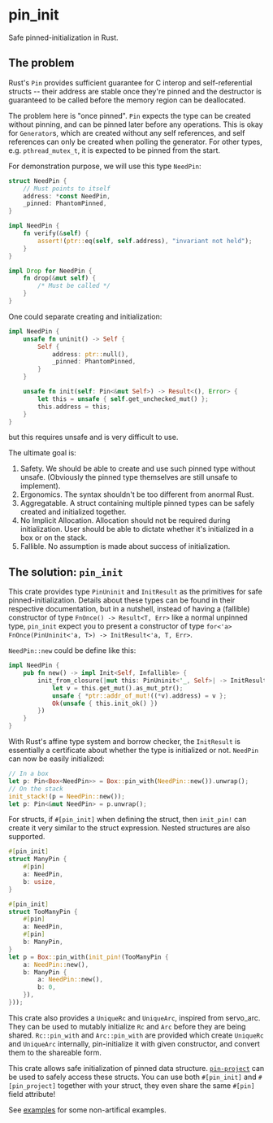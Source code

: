 # pin_init

Safe pinned-initialization in Rust.

## The problem

Rust's `Pin` provides sufficient guarantee for C interop and self-referential
structs -- their address are stable once they're pinned and the destructor is
guaranteed to be called before the memory region can be deallocated.

The problem here is "once pinned". `Pin` expects the type can be created without
pinning, and can be pinned later before any operations. This is okay for
`Generator`s, which are created without any self references, and self references
can only be created when polling the generator. For other types, e.g.
`pthread_mutex_t`, it is expected to be pinned from the start.

For demonstration purpose, we will use this type `NeedPin`:
```rust
struct NeedPin {
	// Must points to itself
    address: *const NeedPin,
    _pinned: PhantomPinned,
}

impl NeedPin {
    fn verify(&self) {
        assert!(ptr::eq(self, self.address), "invariant not held");
    }
}

impl Drop for NeedPin {
    fn drop(&mut self) {
        /* Must be called */
    }
}
```

One could separate creating and initialization:
```rust
impl NeedPin {
    unsafe fn uninit() -> Self {
        Self {
            address: ptr::null(),
            _pinned: PhantomPinned,
        }
    }

    unsafe fn init(self: Pin<&mut Self>) -> Result<(), Error> {
        let this = unsafe { self.get_unchecked_mut() };
        this.address = this;
    }
}
```
but this requires unsafe and is very difficult to use.

The ultimate goal is:
1. Safety. We should be able to create and use such pinned type without unsafe.
   (Obviously the pinned type themselves are still unsafe to implement).
2. Ergonomics. The syntax shouldn't be too different from anormal Rust.
3. Aggregatable. A struct containing multiple pinned types can be safely
   created and initialized together.
4. No Implicit Allocation. Allocation should not be required during initialization.
   User should be able to dictate whether it's initialized in a box or on the stack.
5. Fallible. No assumption is made about success of initialization.

## The solution: `pin_init`

This crate provides type `PinUninit` and `InitResult` as the primitives
for safe pinned-initialization. Details about these types can be found in
their respective documentation, but in a nutshell, instead of having a (fallible)
constructor of type `FnOnce() -> Result<T, Err>` like a normal unpinned type,
`pin_init` expect you to present a constructor of type
`for<'a> FnOnce(PinUninit<'a, T>) -> InitResult<'a, T, Err>`.

`NeedPin::new` could be define like this:
```rust
impl NeedPin {
    pub fn new() -> impl Init<Self, Infallible> {
        init_from_closure(|mut this: PinUninit<'_, Self>| -> InitResult<'_, Self, Infallible> {
            let v = this.get_mut().as_mut_ptr();
            unsafe { *ptr::addr_of_mut!((*v).address) = v };
            Ok(unsafe { this.init_ok() })
        })
    }
}
```

With Rust's affine type system and borrow checker, the `InitResult` is
essentially a certificate about whether the type is initialized or not.
`NeedPin` can now be easily initialized:
```rust
// In a box
let p: Pin<Box<NeedPin>> = Box::pin_with(NeedPin::new()).unwrap();
// On the stack
init_stack!(p = NeedPin::new());
let p: Pin<&mut NeedPin> = p.unwrap();
```

For structs, if `#[pin_init]` when defining the struct, then
`init_pin!` can create it very similar to the struct expression. Nested
structures are also supported.

```rust
#[pin_init]
struct ManyPin {
    #[pin]
    a: NeedPin,
    b: usize,
}

#[pin_init]
struct TooManyPin {
    #[pin]
    a: NeedPin,
    #[pin]
    b: ManyPin,
}
let p = Box::pin_with(init_pin!(TooManyPin {
    a: NeedPin::new(),
    b: ManyPin {
        a: NeedPin::new(),
        b: 0,
    }),
}));
```

This crate also provides a `UniqueRc` and `UniqueArc`, inspired from servo_arc.
They can be used to mutably initialize `Rc` and `Arc` before they are being shared.
`Rc::pin_with` and `Arc::pin_with` are provided which create `UniqueRc` and `UniqueArc`
internally, pin-initialize it with given constructor, and convert them to the shareable form.

This crate allows safe initialization of pinned data structure.
[`pin-project`](https://github.com/taiki-e/pin-project) can be used to safely access these structs. You can
use both `#[pin_init]` and `#[pin_project]` together with your struct, they even share the same
`#[pin]` field attribute!

See [examples](examples) for some non-artifical examples.
